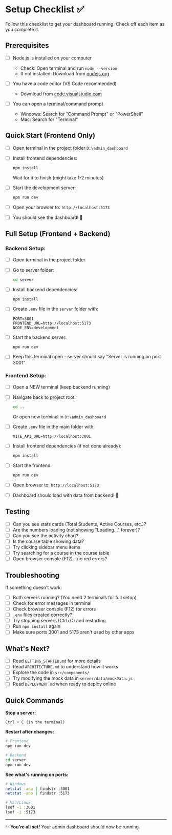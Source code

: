 # Setup Checklist ✅

Follow this checklist to get your dashboard running. Check off each item as you complete it.

## Prerequisites

- [ ] Node.js is installed on your computer
  - Check: Open terminal and run `node --version`
  - If not installed: Download from [nodejs.org](https://nodejs.org)

- [ ] You have a code editor (VS Code recommended)
  - Download from [code.visualstudio.com](https://code.visualstudio.com)

- [ ] You can open a terminal/command prompt
  - Windows: Search for "Command Prompt" or "PowerShell"
  - Mac: Search for "Terminal"

## Quick Start (Frontend Only)

- [ ] Open terminal in the project folder `D:\admin_dashboard`

- [ ] Install frontend dependencies:
  ```bash
  npm install
  ```
  Wait for it to finish (might take 1-2 minutes)

- [ ] Start the development server:
  ```bash
  npm run dev
  ```

- [ ] Open your browser to: `http://localhost:5173`

- [ ] You should see the dashboard! 🎉

## Full Setup (Frontend + Backend)

### Backend Setup:

- [ ] Open terminal in the project folder

- [ ] Go to server folder:
  ```bash
  cd server
  ```

- [ ] Install backend dependencies:
  ```bash
  npm install
  ```

- [ ] Create `.env` file in the `server` folder with:
  ```
  PORT=3001
  FRONTEND_URL=http://localhost:5173
  NODE_ENV=development
  ```

- [ ] Start the backend server:
  ```bash
  npm run dev
  ```

- [ ] Keep this terminal open - server should say "Server is running on port 3001"

### Frontend Setup:

- [ ] Open a NEW terminal (keep backend running)

- [ ] Navigate back to project root:
  ```bash
  cd ..
  ```
  Or open new terminal in `D:\admin_dashboard`

- [ ] Create `.env` file in the main folder with:
  ```
  VITE_API_URL=http://localhost:3001
  ```

- [ ] Install frontend dependencies (if not done already):
  ```bash
  npm install
  ```

- [ ] Start the frontend:
  ```bash
  npm run dev
  ```

- [ ] Open browser to: `http://localhost:5173`

- [ ] Dashboard should load with data from backend! 🎉

## Testing

- [ ] Can you see stats cards (Total Students, Active Courses, etc.)?
- [ ] Are the numbers loading (not showing "Loading..." forever)?
- [ ] Can you see the activity chart?
- [ ] Is the course table showing data?
- [ ] Try clicking sidebar menu items
- [ ] Try searching for a course in the course table
- [ ] Open browser console (F12) - no red errors?

## Troubleshooting

If something doesn't work:

- [ ] Both servers running? (You need 2 terminals for full setup)
- [ ] Check for error messages in terminal
- [ ] Check browser console (F12) for errors
- [ ] `.env` files created correctly?
- [ ] Try stopping servers (Ctrl+C) and restarting
- [ ] Run `npm install` again
- [ ] Make sure ports 3001 and 5173 aren't used by other apps

## What's Next?

- [ ] Read `GETTING_STARTED.md` for more details
- [ ] Read `ARCHITECTURE.md` to understand how it works
- [ ] Explore the code in `src/components/`
- [ ] Try modifying the mock data in `server/data/mockData.js`
- [ ] Read `DEPLOYMENT.md` when ready to deploy online

## Quick Commands

**Stop a server:**
```
Ctrl + C (in the terminal)
```

**Restart after changes:**
```bash
# Frontend
npm run dev

# Backend
cd server
npm run dev
```

**See what's running on ports:**
```bash
# Windows
netstat -ano | findstr :3001
netstat -ano | findstr :5173

# Mac/Linux
lsof -i :3001
lsof -i :5173
```

---

✨ **You're all set!** Your admin dashboard should now be running.
